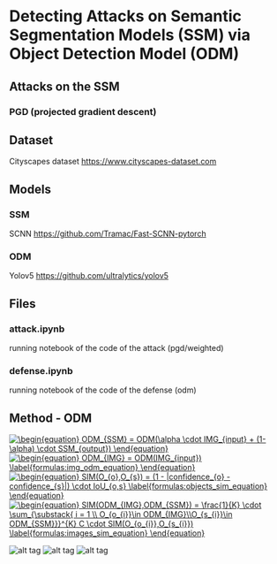 # Detecting Attacks on Semantic Segmentation Models (SSM) via Object Detection Model (ODM)
## Attacks on the SSM
### PGD (projected gradient descent)

## Dataset
Cityscapes dataset
<a> https://www.cityscapes-dataset.com </a>
## Models
### SSM
SCNN <a>https://github.com/Tramac/Fast-SCNN-pytorch</a>
### ODM
Yolov5 <a>https://github.com/ultralytics/yolov5</a>

## Files
### attack.ipynb
running notebook of the code of the attack (pgd/weighted)
### defense.ipynb
running notebook of the code of the defense (odm)

## Method - ODM
<a href="https://www.codecogs.com/eqnedit.php?latex=\begin{equation}&space;ODM_{SSM}&space;=&space;ODM(\alpha&space;\cdot&space;IMG_{input}&space;&plus;&space;(1-\alpha)&space;\cdot&space;SSM_{output})&space;\end{equation}" target="_blank"><img src="https://latex.codecogs.com/svg.latex?\begin{equation}&space;ODM_{SSM}&space;=&space;ODM(\alpha&space;\cdot&space;IMG_{input}&space;&plus;&space;(1-\alpha)&space;\cdot&space;SSM_{output})&space;\end{equation}" title="\begin{equation} ODM_{SSM} = ODM(\alpha \cdot IMG_{input} + (1-\alpha) \cdot SSM_{output}) \end{equation}" /></a> <br>
<a href="https://www.codecogs.com/eqnedit.php?latex=\begin{equation}&space;ODM_{IMG}&space;=&space;ODM(IMG_{input})&space;\label{formulas:img_odm_equation}&space;\end{equation}" target="_blank"><img src="https://latex.codecogs.com/svg.latex?\begin{equation}&space;ODM_{IMG}&space;=&space;ODM(IMG_{input})&space;\label{formulas:img_odm_equation}&space;\end{equation}" title="\begin{equation} ODM_{IMG} = ODM(IMG_{input}) \label{formulas:img_odm_equation} \end{equation}" /></a> <br>
<a href="https://www.codecogs.com/eqnedit.php?latex=\begin{equation}&space;SIM(O_{o},O_{s})&space;=&space;(1&space;-&space;|confidence_{o}&space;-&space;confidence_{s}|)&space;\cdot&space;IoU_{o,s}&space;\label{formulas:objects_sim_equation}&space;\end{equation}" target="_blank"><img src="https://latex.codecogs.com/svg.latex?\begin{equation}&space;SIM(O_{o},O_{s})&space;=&space;(1&space;-&space;|confidence_{o}&space;-&space;confidence_{s}|)&space;\cdot&space;IoU_{o,s}&space;\label{formulas:objects_sim_equation}&space;\end{equation}" title="\begin{equation} SIM(O_{o},O_{s}) = (1 - |confidence_{o} - confidence_{s}|) \cdot IoU_{o,s} \label{formulas:objects_sim_equation} \end{equation}" /></a><br>
<a href="https://www.codecogs.com/eqnedit.php?latex=\begin{equation}&space;SIM(ODM_{IMG},ODM_{SSM})&space;=&space;\frac{1}{K}&space;\cdot&space;\sum_{\substack{&space;i&space;=&space;1&space;\\&space;O_{o_{i}}\in&space;ODM_{IMG}\\O_{s_{i}}\in&space;ODM_{SSM}}}^{K}&space;C&space;\cdot&space;SIM(O_{o_{i}},O_{s_{i}})&space;\label{formulas:images_sim_equation}&space;\end{equation}" target="_blank"><img src="https://latex.codecogs.com/svg.latex?\begin{equation}&space;SIM(ODM_{IMG},ODM_{SSM})&space;=&space;\frac{1}{K}&space;\cdot&space;\sum_{\substack{&space;i&space;=&space;1&space;\\&space;O_{o_{i}}\in&space;ODM_{IMG}\\O_{s_{i}}\in&space;ODM_{SSM}}}^{K}&space;C&space;\cdot&space;SIM(O_{o_{i}},O_{s_{i}})&space;\label{formulas:images_sim_equation}&space;\end{equation}" title="\begin{equation} SIM(ODM_{IMG},ODM_{SSM}) = \frac{1}{K} \cdot \sum_{\substack{ i = 1 \\ O_{o_{i}}\in ODM_{IMG}\\O_{s_{i}}\in ODM_{SSM}}}^{K} C \cdot SIM(O_{o_{i}},O_{s_{i}}) \label{formulas:images_sim_equation} \end{equation}" /></a><br>

![alt tag](https://github.com/orel1212/MyWorks/blob/main/Deep%20Learning/SSM%20ODM/%E2%80%8F%E2%80%8Falpha.PNG)
![alt tag](https://github.com/orel1212/MyWorks/blob/main/Deep%20Learning/SSM%20ODM/%E2%80%8F%E2%80%8Fod_on_image.PNG)
![alt tag](https://github.com/orel1212/MyWorks/blob/main/Deep%20Learning/SSM%20ODM/%E2%80%8F%E2%80%8Fexamples.PNG)

